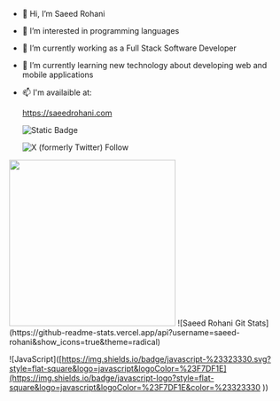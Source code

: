 - 👋 Hi, I’m Saeed Rohani
- 👀 I’m interested in programming languages
- 🔭 I’m currently working as a Full Stack Software Developer
- 🌱 I’m currently learning new technology about developing web and mobile applications
- 📫 I'm availaible at:
  
   https://saeedrohani.com

  ![Static Badge](https://img.shields.io/badge/Saeed%20Rohani-name?style=for-the-badge&logo=linkedin&color=%230967c2)
  
  ![X (formerly Twitter) Follow](https://img.shields.io/twitter/follow/saeed_rohani)
  
<img src="https://github-readme-stats.vercel.app/api/top-langs/?username=saeed-rohani&layout=compact&theme=radical" width="300" />
![Saeed Rohani Git Stats](https://github-readme-stats.vercel.app/api?username=saeed-rohani&show_icons=true&theme=radical)

![JavaScript]([https://img.shields.io/badge/javascript-%23323330.svg?style=flat-square&logo=javascript&logoColor=%23F7DF1E](https://img.shields.io/badge/javascript-logo?style=flat-square&logo=javascript&logoColor=%23F7DF1E&color=%23323330
))
<!---
Saeed-Rohani/Saeed-Rohani is a ✨ special ✨ repository because its `README.md` (this file) appears on your GitHub profile.
You can click the Preview link to take a look at your changes.
--->

